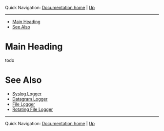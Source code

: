 Quick Navigation: [Documentation home](../../../README.md) | [Up](./README.md)

<hr />

- [Main Heading](#main-heading)
- [See Also](#see-also)


# Main Heading
     
todo

# See Also

* [Syslog Logger](./02-syslog-logger.md)
* [Datagram Logger](./03-datagram-logger.md)
* [File Logger](./04-file-logger.md)
* [Rotating File Logger](./05-rotating-file-logger.md)

<hr />

Quick Navigation: [Documentation home](../../../README.md) | [Up](./README.md)